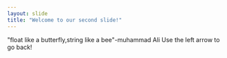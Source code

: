 ```yaml
---
layout: slide
title: "Welcome to our second slide!"
---
```

"float like a butterfly,string like a bee"-muhammad Ali
Use the left arrow to go back!
